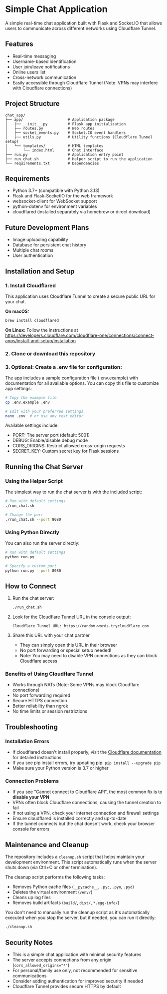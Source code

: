 # Simple Chat Application

A simple real-time chat application built with Flask and Socket.IO that allows users to communicate across different networks using Cloudflare Tunnel.

## Features

- Real-time messaging
- Username-based identification
- User join/leave notifications
- Online users list
- Cross-network communication
- Easily accessible through Cloudflare Tunnel (Note: VPNs may interfere with Cloudflare connections)

## Project Structure

```
chat_app/
├── app/                    # Application package
│   ├── __init__.py         # Flask app initialization
│   ├── routes.py           # Web routes
│   ├── socket_events.py    # Socket.IO event handlers
│   ├── utils.py            # Utility functions (Cloudflare Tunnel setup)
│   └── templates/          # HTML templates
│       └── index.html      # Chat interface
├── run.py                  # Application entry point
├── run_chat.sh             # Helper script to run the application
└── requirements.txt        # Dependencies
```

## Requirements

- Python 3.7+ (compatible with Python 3.13)
- Flask and Flask-SocketIO for the web framework
- websocket-client for WebSocket support
- python-dotenv for environment variables
- cloudflared (installed separately via homebrew or direct download)

## Future Development Plans

- Image uploading capability
- Database for persistent chat history
- Multiple chat rooms
- User authentication

## Installation and Setup

### 1. Install Cloudflared

This application uses Cloudflare Tunnel to create a secure public URL for your chat.

**On macOS:**
```bash
brew install cloudflared
```

**On Linux:**
Follow the instructions at https://developers.cloudflare.com/cloudflare-one/connections/connect-apps/install-and-setup/installation

### 2. Clone or download this repository

### 3. Optional: Create a .env file for configuration:

The app includes a sample configuration file (.env.example) with documentation for all available options. You can copy this file to customize app settings:

```bash
# Copy the example file
cp .env.example .env

# Edit with your preferred settings
nano .env  # or use any text editor
```

Available settings include:
- PORT: The server port (default: 5001)
- DEBUG: Enable/disable debug mode
- CORS_ORIGINS: Restrict allowed cross-origin requests
- SECRET_KEY: Custom secret key for Flask sessions

## Running the Chat Server

### Using the Helper Script

The simplest way to run the chat server is with the included script:

```bash
# Run with default settings
./run_chat.sh

# Change the port
./run_chat.sh --port 8080
```

### Using Python Directly

You can also run the server directly:

```bash
# Run with default settings
python run.py

# Specify a custom port
python run.py --port 8080
```

## How to Connect

1. Run the chat server:
   ```bash
   ./run_chat.sh
   ```

2. Look for the Cloudflare Tunnel URL in the console output:
   ```
   Cloudflare Tunnel URL: https://random-words.trycloudflare.com
   ```

3. Share this URL with your chat partner
   - They can simply open this URL in their browser
   - No port forwarding or special setup needed!
   - Note: You may need to disable VPN connections as they can block Cloudflare access

### Benefits of Using Cloudflare Tunnel

- Works through NATs (Note: Some VPNs may block Cloudflare connections)
- No port forwarding required
- Secure HTTPS connection
- Better reliability than ngrok
- No time limits or session restrictions

## Troubleshooting

### Installation Errors
- If cloudflared doesn't install properly, visit the [Cloudflare documentation](https://developers.cloudflare.com/cloudflare-one/connections/connect-apps/install-and-setup/installation) for detailed instructions
- If you see pip install errors, try updating pip: `pip install --upgrade pip`
- Make sure your Python version is 3.7 or higher

### Connection Problems
- If you see "Cannot connect to Cloudflare API", the most common fix is to **disable your VPN**
- VPNs often block Cloudflare connections, causing the tunnel creation to fail
- If not using a VPN, check your internet connection and firewall settings
- Ensure cloudflared is installed correctly and up-to-date
- If the tunnel connects but the chat doesn't work, check your browser console for errors

## Maintenance and Cleanup

The repository includes a `cleanup.sh` script that helps maintain your development environment. This script automatically runs when the server shuts down (via Ctrl+C or other termination).

The cleanup script performs the following tasks:
- Removes Python cache files (`__pycache__`, `.pyc`, `.pyo`, `.pyd`)
- Deletes the virtual environment (`venv/`)
- Cleans up log files
- Removes build artifacts (`build/`, `dist/`, `*.egg-info/`)

You don't need to manually run the cleanup script as it's automatically executed when you stop the server, but if needed, you can run it directly:

```bash
./cleanup.sh
```

## Security Notes

- This is a simple chat application with minimal security features
- The server accepts connections from any origin (`cors_allowed_origins="*"`)
- For personal/family use only, not recommended for sensitive communications
- Consider adding authentication for improved security if needed
- Cloudflare Tunnel provides secure HTTPS by default
